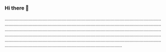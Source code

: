 ### Hi there 👋

.........................................................................................................................................................................................................................................................................................................................................................................................................................................................................................................................................................................................................................................................................................................................................
